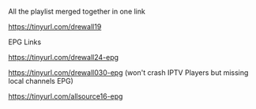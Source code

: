 All the playlist merged together in one link

https://tinyurl.com/drewall19

EPG Links

https://tinyurl.com/drewall24-epg

https://tinyurl.com/drewall030-epg (won't crash IPTV Players but missing local channels EPG)

https://tinyurl.com/allsource16-epg
